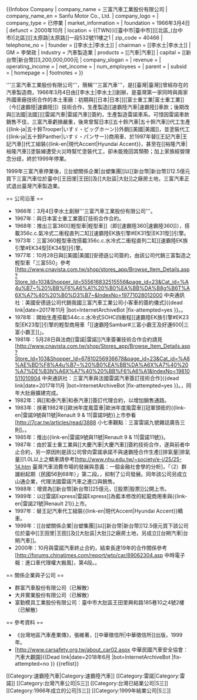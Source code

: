 {{Infobox Company 
| company_name = 三富汽車工業股份有限公司
| company_name_en = Sanfu Motor Co., Ltd.
| company_logo = 
| company_type = 已停業
| market_information =
| foundation = 1966年3月4日
| defunct = 2000年10月
| location = {{TWN}}[[臺中市|臺中市]][[北區_(台中市)|北區]][[太原路|太原路]]一段532號11樓之1 
| zip_code = 40466
| telephone_no = 
| founder = [[李水土|李水土]]
| chairman = [[李水土|李水土]] 
| GM = 李榮政
| industry = 汽車製造業
| products = [[汽車|汽車]]
| capital = [[新台幣|新台幣]]3,200,000,000元
| company_slogan = 
| revenue = 
| operating_income = 
| net_income = 
| num_employees = 
| parent = 
| subsid = 
| homepage = 
| footnotes = 
}}

'''三富汽車工業股份有限公司'''，簡稱'''三富汽車'''，是[[臺灣|臺灣]]曾經存在的汽車製造商，1966年3月4日由[[李水土|李水土]]創辦，是臺灣第一家同時與兩家外國車廠技術合作的本土車廠：初期與[[日本|日本]][[富士重工業|富士重工業]]（今[[速霸陸|速霸陸]]）技術合作，生產製造[[速霸陸汽車|速霸陸]]車款；後期改與[[法國|法國]][[雷諾汽車|雷諾汽車]]簽約，生產製造雷諾車系。可惜因雷諾車款銷售不佳，三富汽車虧損嚴重，後來曾幫日本[[五十鈴汽車|五十鈴汽車]]代工生產{{link-ja|五十鈴Trooper|いすゞ・ビッグホーン}}外銷[[美國|美國]]，並塗裝代工{{link-ja|五十鈴Panther|いすゞ・パンサー}}商用車、於1997年替[[王記汽車|王記汽車]]代工組裝{{link-en|現代Accent|Hyundai Accent}}，甚至在[[裕隆汽車|裕隆汽車]]塗裝線遭受火災時幫忙塗裝代工，卻未能挽回其頹勢；加上家族經營理念分歧，終於1999年停業。

1999年三富汽車停業後，[[台塑關係企業|台塑集團]]以[[新台幣|新台幣]]12.5億元買下三富汽車位於臺中[[王田里|王田]]及[[大肚區|大肚]]之廠房土地，三富汽車正式退出臺灣汽車製造業。

== 公司沿革 ==
* 1966年：3月4日李水土創辦'''三富汽車工業股份有限公司'''。
* 1967年：與日本富士重工業簽訂技術合作合約。
* 1968年：推出三富360[[輕型車|輕型車]]（即[[速霸陸360|速霸陸360]]），搭載356c.c.氣冷式二衝程直列二缸[[速霸陸EK族引擎#EK31型|EK31型]]引擎。
* 1973年：三富360輕型車改搭載356c.c.水冷式二衝程直列二缸[[速霸陸EK族引擎#EK34型|EK34型]]引擎。
* 1977年：10月28日與[[美國|美國]]安德遜公司簽約，由該公司代銷三富製造之輕型車「三富550」<ref>參考[http://www.cnavista.com.tw/shop/stores_app/Browse_Item_Details.asp?Store_Id=103&Shopper_Id=555616832515556&page_id=23&Cat_id=%A4u%B7~%20%BB%F6%A6%A1%20%B0%EA%BB%DA%B8g%B6T%A6X%A7%40%20%B0%D3%B7~&IndexNo=19771028012000 中央通訊社：美國安德遜公司代銷我國三富汽車工業公司小客車的簽約儀式]{{dead link|date=2017年11月 |bot=InternetArchiveBot |fix-attempted=yes }}。</ref>。
* 1978年：開始生產搭載544c.c.水冷式SOHC四衝程[[速霸陸EK族引擎#EK23型|EK23型]]引擎的輕型商用車「[[速霸陸Sambar#三富小霸王及好運600|三富小霸王]]」。
* 1981年：5月28日與法商[[雷諾|雷諾]]汽車簽署技術合作合約<ref>請見[http://www.cnavista.com.tw/shop/Stores_app/Browse_Item_Details.asp?Store_Id=103&Shopper_Id=67810256936678&page_id=23&Cat_id=%A8%AE%BD%F8%A4u%B7~%20%B0%EA%BB%DA%A6X%A7%40%20%A7%DE%B3N%A6X%A7%40%20%BB%F6%A6%A1&IndexNo=19810511010904 中央通訊社：三富汽車與法國雷諾汽車簽訂技術合作]{{dead link|date=2017年11月 |bot=InternetArchiveBot |fix-attempted=yes }}。</ref>，同年大肚廠擴建完成。
* 1982年：與[[和泰汽車|和泰汽車]]簽訂代理合約，以增加銷售通路。
* 1983年：挾著1982年[[歐洲年度風雲車|歐洲年度風雲車]]冠軍頭銜的{{link-en|雷諾9號與11號|Renault 9 & 11|雷諾9號}}上市<ref>參看[http://7car.tw/articles/read/3888 小七車觀點：三富雷諾九號雜誌廣告三則]。</ref>。
* 1985年：推出{{link-en|雷諾9號與11號|Renault 9 & 11|雷諾11號}}。
* 1987年：由於富士重工業與[[大慶汽車|大慶汽車]]簽約技術合作，遂與前者中止合約，另一原因則是該公司曾向雷諾承諾不與速霸陸合作生產[[排氣量|排氣量]]1.0L以上之轎車<ref>請參考[http://www.nhu.edu.tw/~society/e-j/25/25-14.htm 臺灣汽車消費市場的發展與意義：一個金融社會學的分析]，「（2）群雄紛起期（民國56到68年）」第二段。</ref>，抑制了公司發展。同年該公司另成立山通企業，代理法國雷諾汽車之進口與銷售。
* 1988年：增資為[[新台幣|新台幣]]25億元，[[股票|股票]]公開上市。
* 1989年：以[[雷諾Express|雷諾Express]]為藍本修改的紅龍商用車與{{link-en|雷諾21號|Renault 21}}上市。
* 1997年：替王記汽車代工組裝{{link-en|現代Accent|Hyundai Accent}}轎車。
* 1999年：[[台塑關係企業|台塑集團]]以[[新台幣|新台幣]]12.5億元買下該公司位於臺中[[王田里|王田]]及[[大肚區|大肚]]之廠房土地，另成立[[台朔汽車|台朔汽車]]。
* 2000年：10月與雷諾汽車終止合約，結束長達19年的合作關係<ref>參考[http://forums.chinatimes.com/report/wto/car/89062304.asp 中時電子報：進口車代理權大搬風]，第4段。</ref>。

== 關係企業與子公司 ==
* 群富汽車股份有限公司（已解散）
* 大井實業股份有限公司（已解散）
* 富勤模具工業股份有限公司：臺中市大肚區王田里興和路185巷10之4號2樓（已解散）

== 參考資料 ==
* 《台灣地區汽車產業傳》，張維著，[[中華徵信所|中華徵信所]]出版，1999年。
* [http://www.carsafety.org.tw/about_car02.aspx 中華民國汽車安全協會：汽車大觀園]{{Dead link|date=2018年6月 |bot=InternetArchiveBot |fix-attempted=no }}
{{reflist}}

[[Category:速霸陸汽車|Category:速霸陸汽車]]
[[Category:雷諾|Category:雷諾]]
[[Category:台灣汽車公司|S三]]
[[Category:台灣已結業公司|S三]]
[[Category:1966年成立的公司|S三]]
[[Category:1999年結業公司|S三]]